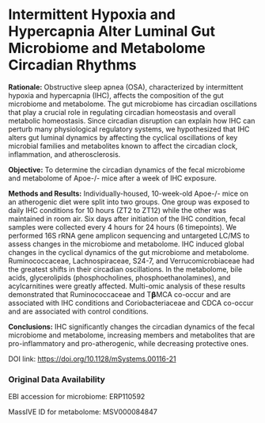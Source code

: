 # Intermittent Hypoxia and Hypercapnia Alter Luminal Gut Microbiome and Metabolome Circadian Rhythms

**Rationale:** Obstructive sleep apnea (OSA), characterized by intermittent hypoxia and hypercapnia (IHC), affects the composition of the gut microbiome and metabolome. The gut microbiome has circadian oscillations that play a crucial role in regulating circadian homeostasis and overall metabolic homeostasis. Since circadian disruption can explain how IHC can perturb many physiological regulatory systems, we hypothesized that IHC alters gut luminal dynamics by affecting the cyclical oscillations of key microbial families and metabolites known to affect the circadian clock, inflammation, and atherosclerosis. 

**Objective:** To determine the circadian dynamics of the fecal microbiome and metabolome of Apoe-/- mice after a week of IHC exposure. 

**Methods and Results:** Individually-housed, 10-week-old Apoe-/- mice on an atherogenic diet were split into two groups. One group was exposed to daily IHC conditions for 10 hours (ZT2 to ZT12) while the other was maintained in room air. Six days after initiation of the IHC condition, fecal samples were collected every 4 hours for 24 hours (6 timepoints). We performed 16S rRNA gene amplicon sequencing and untargeted LC/MS to assess changes in the microbiome and metabolome. IHC induced global changes in the cyclical dynamics of the gut microbiome and metabolome. Ruminococcaceae, Lachnospiraceae, S24-7, and Verrucomicrobiaceae had the greatest shifts in their circadian oscillations. In the metabolome, bile acids, glycerolipids (phosphocholines, phosphoethanolamines), and acylcarnitines were greatly affected. Multi-omic analysis of these results demonstrated that Ruminococcaceae and T𝝱MCA co-occur and are associated with IHC conditions and Coriobacteriaceae and CDCA co-occur and are associated with control conditions. 

**Conclusions:** IHC significantly changes the circadian dynamics of the fecal microbiome and metabolome, increasing members and metabolites that are pro-inflammatory and pro-atherogenic, while decreasing protective ones. 

DOI link: https://doi.org/10.1128/mSystems.00116-21

### Original Data Availability

EBI accession for microbiome: ERP110592

MassIVE ID for metabolome: MSV000084847
